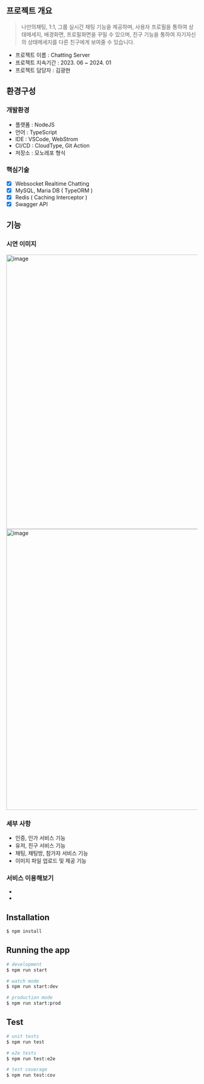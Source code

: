 ## 프로젝트 개요
> 나만의채팅, 1:1, 그룹 실시간 채팅 기능을 제공하며, 사용자 프로필을 통하여 상태메세지, 배경화면, 프로필화면을 꾸밀 수 있으며, 친구 기능을 통하여 자기자신의 상태메세지를 다른 친구에게 보여줄 수 있습니다.
- 프로젝트 이름 : Chatting Server
- 프로젝트 지속기간 : 2023. 06 ~ 2024. 01
- 프로젝트 담당자 : 김광현
  
## 환경구성
### 개발환경
- 플랫폼 : NodeJS
- 언어 : TypeScript
- IDE : VSCode, WebStrom
- CI/CD : CloudType, Git Action
- 저장소 : 모노레포 형식

### 핵심기술
- [x] Websocket Realtime Chatting
- [x] MySQL, Maria DB ( TypeORM )
- [x] Redis ( Caching Interceptor )
- [x] Swagger API
      
## 기능
### 시연 이미지
<img width="721" alt="image" src="https://github.com/rhkdguskim/chattingServer/assets/111857144/50e7023d-f671-463b-a172-058eaca0fc52">
<img width="738" alt="image" src="https://github.com/rhkdguskim/chattingServer/assets/111857144/52d520df-44df-4d1d-bd9d-ffc2b63fd424">

### 세부 사항
- 인증, 인가 서비스 기능
- 유저, 친구 서비스 기능
- 채팅, 채팅방, 참가자 서비스 기능
- 이미지 파일 업로드 및 제공 기능

### 서비스 이용해보기
-
- 

## Installation

```bash
$ npm install
```

## Running the app
```bash
# development
$ npm run start

# watch mode
$ npm run start:dev

# production mode
$ npm run start:prod
```

## Test

```bash
# unit tests
$ npm run test

# e2e tests
$ npm run test:e2e

# test coverage
$ npm run test:cov
```
